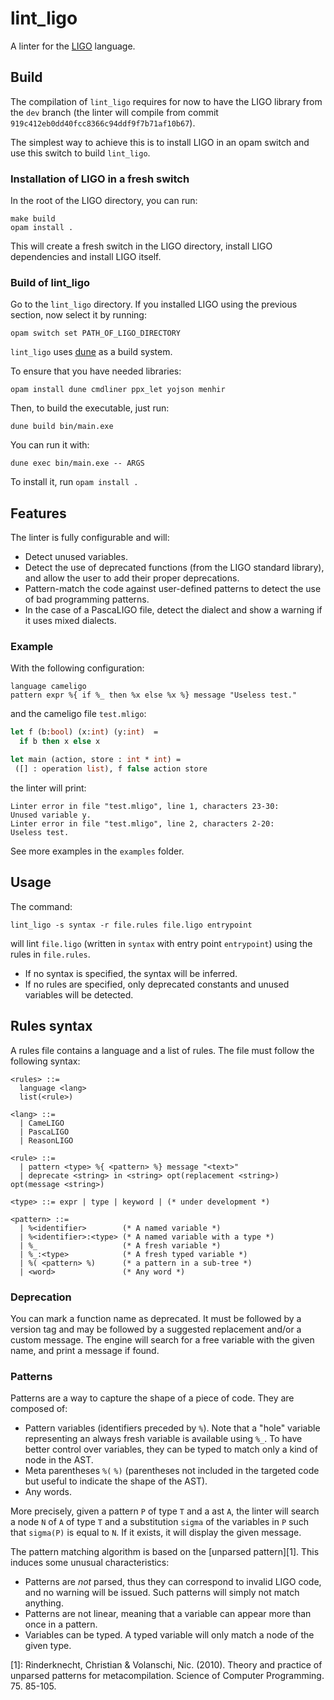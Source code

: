 # lint_ligo

A linter for the [LIGO](https://ligolang.org/) language.

## Build

The compilation of `lint_ligo` requires for now to have the LIGO library from the `dev` branch (the linter will compile from commit `919c412eb0dd40fcc8366c94ddf9f7b71af10b67`).

The simplest way to achieve this is to install LIGO in an opam switch and use this switch to build `lint_ligo`.

### Installation of LIGO in a fresh switch

In the root of the LIGO directory, you can run:
```
make build
opam install .
```

This will create a fresh switch in the LIGO directory, install LIGO dependencies and
install LIGO itself.

### Build of lint_ligo

Go to the ̀`lint_ligo` directory.
If you installed LIGO using the previous section, now select it by running:
```
opam switch set PATH_OF_LIGO_DIRECTORY
```

`lint_ligo` uses [dune](https://github.com/ocaml/dune) as a build system.

To ensure that you have needed libraries:
```
opam install dune cmdliner ppx_let yojson menhir
```

Then, to build the executable, just run:
```
dune build bin/main.exe
```

You can run it with:
```
dune exec bin/main.exe -- ARGS
```

To install it, run `opam install .`

## Features

The linter is fully configurable and will:

* Detect unused variables.
* Detect the use of deprecated functions (from the LIGO standard library), and allow the user to add their proper deprecations.
* Pattern-match the code against user-defined patterns to detect the use of bad programming patterns.
* In the case of a PascaLIGO file, detect the dialect and show a warning if it uses mixed dialects.

### Example

With the following configuration:

```
language cameligo
pattern expr %{ if %_ then %x else %x %} message "Useless test."
```

and the cameligo file `test.mligo`:

```ocaml
let f (b:bool) (x:int) (y:int)  =
  if b then x else x

let main (action, store : int * int) =
 ([] : operation list), f false action store
```

the linter will print:

```
Linter error in file "test.mligo", line 1, characters 23-30:
Unused variable y.
Linter error in file "test.mligo", line 2, characters 2-20:
Useless test.
```

See more examples in the `examples` folder.

## Usage

The command:

```
lint_ligo -s syntax -r file.rules file.ligo entrypoint
```

will lint `file.ligo` (written in `syntax` with entry point `entrypoint`) using the rules in `file.rules`.

* If no syntax is specified, the syntax will be inferred.
* If no rules are specified, only deprecated constants and unused variables will be detected.

## Rules syntax

A rules file contains a language and a list of rules. The file must follow the following syntax:

```
<rules> ::=
  language <lang>
  list(<rule>)

<lang> ::=
  | CameLIGO
  | PascaLIGO
  | ReasonLIGO

<rule> ::=
  | pattern <type> %{ <pattern> %} message "<text>"
  | deprecate <string> in <string> opt(replacement <string>) opt(message <string>)

<type> ::= expr | type | keyword | (* under development *)

<pattern> ::=
  | %<identifier>        (* A named variable *)
  | %<identifier>:<type> (* A named variable with a type *)
  | %_                   (* A fresh variable *)
  | %_:<type>            (* A fresh typed variable *)
  | %( <pattern> %)      (* a pattern in a sub-tree *)
  | <word>               (* Any word *)
```
### Deprecation

You can mark a function name as deprecated. It must be followed by a version tag and may be followed by a suggested replacement and/or a custom message.
The engine will search for a free variable with the given name, and print a message if found.

### Patterns

Patterns are a way to capture the shape of a piece of code. They are composed of:

* Pattern variables (identifiers preceded by `%`). Note that a "hole" variable representing an always fresh variable is available using `%_`.
To have better control over variables, they can be typed to match only a kind of node in the AST.
* Meta parentheses `%(` `%)` (parentheses not included in the targeted code but useful to indicate the shape of the AST).
* Any words.

More precisely, given a pattern `P` of type `T` and a ast `A`, the linter will search a node `N` of `A` of type  `T` and a substitution `sigma` of the variables in `P` such that `sigma(P)` is equal to `N`. If it exists, it will display the given message.

The pattern matching algorithm is based on the [unparsed pattern][1]. This induces some unusual characteristics:

* Patterns are _not_ parsed, thus they can correspond to invalid LIGO code, and no warning will be issued. Such patterns will simply not match anything.
* Patterns are not linear, meaning that a variable can appear more than once in a pattern.
* Variables can be typed. A typed variable will only match a node of the given type.

[1]: Rinderknecht, Christian & Volanschi, Nic. (2010). Theory and practice of unparsed patterns for metacompilation. Science of Computer Programming. 75. 85-105.
